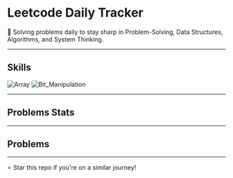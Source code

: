 # Leetcode Daily Tracker

🚀 Solving problems daily to stay sharp in Problem-Solving, Data Structures, Algorithms, and System Thinking.

---

## Skills 

![Array](https://img.shields.io/badge/Array-gray)
![Bit_Manipulation](https://img.shields.io/badge/Bit_Manipulation-gray)

---

## Problems Stats

---

## Problems 

---

⭐ Star this repo if you're on a similar journey!
